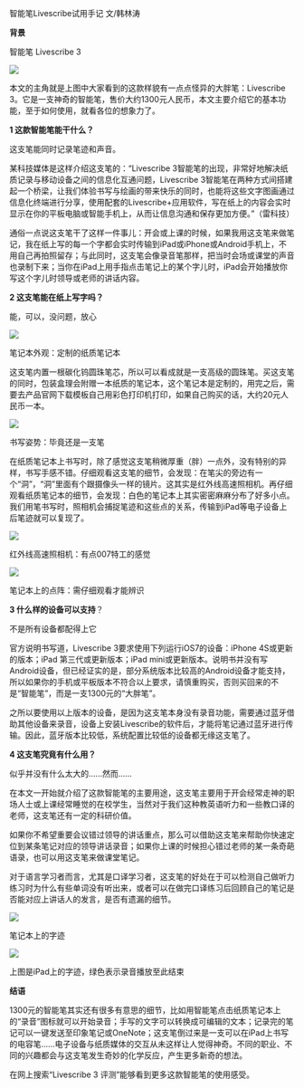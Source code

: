 智能笔Livescribe试用手记
文/韩林涛

**背景**

智能笔 Livescribe 3

![](Pics/G-1.jpg)

本文的主角就是上图中大家看到的这款样貌有一点点怪异的大胖笔：Livescribe 3。它是一支神奇的智能笔，售价大约1300元人民币，本文主要介绍它的基本功能，至于如何使用，就看各位的想象力了。

**1 这款智能笔能干什么？**

这支笔能同时记录笔迹和声音。

某科技媒体是这样介绍这支笔的：“Livescribe 3智能笔的出现，非常好地解决纸质记录与移动设备之间的信息化互通问题，Livescribe 3智能笔在两种方式间搭建起一个桥梁，让我们体验书写与绘画的带来快乐的同时，也能将这些文字图画通过信息化终端进行分享，使用配套的Livescribe+应用软件，写在纸上的内容会实时显示在你的平板电脑或智能手机上，从而让信息沟通和保存更加方便。”（雷科技）

通俗一点说这支笔干了这样一件事儿：开会或上课的时候，如果我用这支笔来做笔记，我在纸上写的每一个字都会实时传输到iPad或iPhone或Android手机上，不用自己再拍照留存；与此同时，这支笔会像录音笔那样，把当时会场或课堂的声音也录制下来；当你在iPad上用手指点击笔记上的某个字儿时，iPad会开始播放你写这个字儿时领导或老师的讲话内容。

**2 这支笔能在纸上写字吗？**

能，可以，没问题，放心

![](Pics/G-2.jpg)

笔记本外观：定制的纸质笔记本

这支笔内置一根碳化钨圆珠笔芯，所以可以看成就是一支高级的圆珠笔。买这支笔的同时，包装盒理会附赠一本纸质的笔记本，这个笔记本是定制的，用完之后，需要去产品官网下载模板自己用彩色打印机打印，如果自己购买的话，大约20元人民币一本。

![](Pics/G-3.jpg)

书写姿势：毕竟还是一支笔

在纸质笔记本上书写时，除了感觉这支笔稍微厚重（胖）一点外，没有特别的异样，书写手感不错。仔细观看这支笔的细节，会发现：在笔尖的旁边有一个“洞”，“洞”里面有个跟摄像头一样的镜片。这其实是红外线高速照相机。再仔细观看纸质笔记本的细节，会发现：白色的笔记本上其实密密麻麻分布了好多小点。我们用笔书写时，照相机会捕捉笔迹和这些点的关系，传输到iPad等电子设备上后笔迹就可以复现了。

![](Pics/G-4.jpg)

红外线高速照相机：有点007特工的感觉

![](Pics/G-5.jpg)

笔记本上的点阵：需仔细观看才能辨识

**3 什么样的设备可以支持**？

不是所有设备都配得上它

官方说明书写道，Livescribe 3要求使用下列运行iOS7的设备：iPhone 4S或更新的版本；iPad 第三代或更新版本；iPad mini或更新版本。说明书并没有写Android设备，但已经证实的是，部分系统版本比较高的Android设备才能支持，所以如果你的手机或平板版本不符合以上要求，请慎重购买，否则买回来的不是“智能笔”，而是一支1300元的“大胖笔”。

之所以要使用以上版本的设备，是因为这支笔本身没有录音功能，需要通过蓝牙借助其他设备来录音，设备上安装Livescribe的软件后，才能将笔记通过蓝牙进行传输。因此，蓝牙版本比较低，系统配置比较低的设备都无缘这支笔了。

**4 这支笔究竟有什么用？**

似乎并没有什么太大的......然而......

在本文一开始就介绍了这款智能笔的主要用途，这支笔主要用于开会经常走神的职场人士或上课经常睡觉的在校学生，当然对于我们这种教英语听力和一些教口译的老师，这支笔还有一定的科研价值。

如果你不希望重要会议错过领导的讲话重点，那么可以借助这支笔来帮助你快速定位到某条笔记对应的领导讲话录音；如果你上课的时候担心错过老师的某一条奇葩语录，也可以用这支笔来做课堂笔记。

对于语言学习者而言，尤其是口译学习者，这支笔的好处在于可以检测自己做听力练习时为什么有些单词没有听出来，或者可以在做完口译练习后回顾自己的笔记是否能对应上讲话人的发言，是否有遗漏的细节。

![](Pics/G-6.jpg)

笔记本上的字迹

![](Pics/G-7.jpg)

上图是iPad上的字迹，绿色表示录音播放至此结束

**结语**

1300元的智能笔其实还有很多有意思的细节，比如用智能笔点击纸质笔记本上的“录音”图标就可以开始录音；手写的文字可以转换成可编辑的文本；记录完的笔记可以一键发送至印象笔记或OneNote；这支笔倒过来是一支可以在iPad上书写的电容笔......电子设备与纸质媒体的交互从未这样让人觉得神奇。不同的职业、不同的兴趣都会与这支笔发生奇妙的化学反应，产生更多新奇的想法。

在网上搜索“Livescribe 3 评测”能够看到更多这款智能笔的使用感受。
